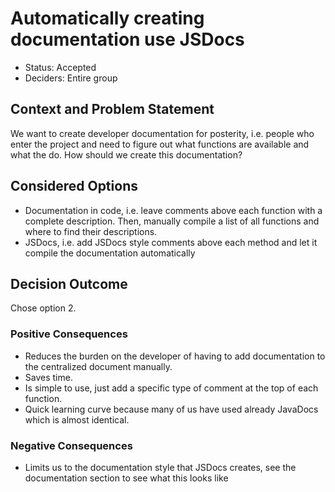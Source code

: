 # Automatically creating documentation use JSDocs   

* Status: Accepted
* Deciders: Entire group

## Context and Problem Statement

We want to create developer documentation for posterity, i.e. people who enter the project and need to figure out what functions are available and what the do. How should we create this documentation?

## Considered Options

* Documentation in code, i.e. leave comments above each function with a complete description. Then, manually compile a list of all functions and where to find their descriptions.
* JSDocs, i.e. add JSDocs style comments above each method and let it compile the documentation automatically

## Decision Outcome

Chose option 2.

### Positive Consequences <!-- optional -->

* Reduces the burden on the developer of having to add documentation to the centralized document manually.
* Saves time.
* Is simple to use, just add a specific type of comment at the top of each function. 
* Quick learning curve because many of us have used already JavaDocs which is almost identical.

### Negative Consequences <!-- optional -->

* Limits us to the documentation style that JSDocs creates, see the documentation section to see what this looks like
